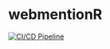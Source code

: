 # webmentionR
[![CI/CD Pipeline](https://github.com/blbecker/webmentionR/actions/workflows/build_and_release.yml/badge.svg)](https://github.com/blbecker/webmentionR/actions/workflows/build_and_release.yml)
